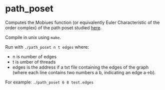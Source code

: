 # path_poset

Computes the Mobiues function (or equivalently Euler Characteristic of the order complex) of the path poset studied [here](https://arxiv.org/abs/2110.11206).

Compile in unix using `make`.

Run with `./path_poset n t edges`
where:
* n is number of edges
* t is umber of threads
* edges is the address if a txt file containing the edges of the graph (where each line contains two numbers a b, indicating an edge a->b).

For example: 
`./path_poset 6 8 test.edges`
